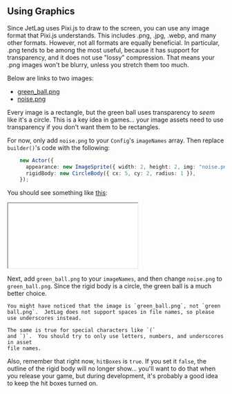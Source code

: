 ## Using Graphics

Since JetLag uses Pixi.js to draw to the screen, you can use any image format
that Pixi.js understands.  This includes .png, .jpg, .webp, and many other
formats.  However, not all formats are equally beneficial.  In particular, .png
tends to be among the most useful, because it has support for transparency, and
it does not use "lossy" compression.  That means your .png images won't be
blurry, unless you stretch them too much.

Below are links to two images:

- [green_ball.png](../assets/green_ball.png)
- [noise.png](../assets/noise.png)

Every image is a rectangle, but the green ball uses transparency to *seem* like
it's a circle.  This is a key idea in games... your image assets need to use
transparency if you don't want them to be rectangles.

For now, only add `noise.png` to your `Config`'s `imageNames` array.  Then
replace `builder()`'s code with the following:

```typescript
    new Actor({
      appearance: new ImageSprite({ width: 2, height: 2, img: "noise.png" }),
      rigidBody: new CircleBody({ cx: 5, cy: 2, radius: 1 }),
    });
```

You should see something like [this](game_02.ts):

<iframe src="./game_02.iframe.html"></iframe>

Next, add `green_ball.png` to your `imageNames`, and then change `noise.png` to
`green_ball.png`.  Since the rigid body is a circle, the green ball is a much
better choice.

```admonish Warning
You might have noticed that the image is `green_ball.png`, not `green ball.png`.  JetLag does not support spaces in file names, so please use underscores instead.

The same is true for special characters like `(`
and `)`.  You should try to only use letters, numbers, and underscores in asset
file names.
```

Also, remember that right now, `hitBoxes` is `true`.  If you set it `false`, the
outline of the rigid body will no longer show... you'll want to do that when you
release your game, but during development, it's probably a good idea to keep the
hit boxes turned on.
